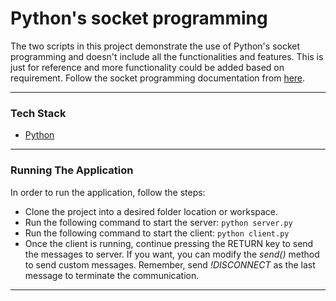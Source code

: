 # Python's socket programming 
The two scripts in this project demonstrate the use of Python's socket programming and doesn't include all the functionalities and features. This is just for reference and more functionality could be added based on requirement. 
Follow the socket programming documentation from [here].
***

### Tech Stack

* [Python]

***

### Running The Application

In order to run the application, follow the steps:

* Clone the project into a desired folder location or workspace.
* Run the following command to start the server:
    `python server.py`
* Run the following command to start the client:
    `python client.py`
* Once the client is running, continue pressing the RETURN key to send the messages to server. If you want, you can modify the *send()* method to send custom messages. Remember, send *!DISCONNECT* as the last message to terminate the communication.

***

[//]: #
   [here]: <https://docs.python.org/3/library/socket.html>
   [Python]: <https://docs.python.org/3/>
